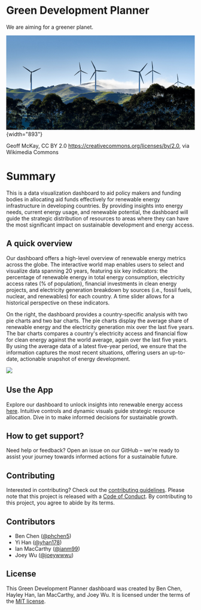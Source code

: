 # Green Development Planner

We are aiming for a greener planet.

![](img/cover.jpg){width="893"}

Geoff McKay, CC BY 2.0 <https://creativecommons.org/licenses/by/2.0>, via Wikimedia Commons

# Summary

This is a data visualization dashboard to aid policy makers and funding bodies in allocating aid funds effectively for renewable energy infrastructure in developing countries. By providing insights into energy needs, current energy usage, and renewable potential, the dashboard will guide the strategic distribution of resources to areas where they can have the most significant impact on sustainable development and energy access.

## A quick overview

Our dashboard offers a high-level overview of renewable energy metrics across the globe. The interactive world map enables users to select and visualize data spanning 20 years, featuring six key indicators: the percentage of renewable energy in total energy consumption, electricity access rates (% of population), financial investments in clean energy projects, and electricity generation breakdown by sources (i.e., fossil fuels, nuclear, and renewables) for each country. A time slider allows for a historical perspective on these indicators.

On the right, the dashboard provides a country-specific analysis with two pie charts and two bar charts. The pie charts display the average share of renewable energy and the electricity generation mix over the last five years. The bar charts compares a country's electricity access and financial flow for clean energy against the world average, again over the last five years. By using the average data of a latest five-year period, we ensure that the information captures the most recent situations, offering users an up-to-date, actionable snapshot of energy development.

![](img/app.gif)

## Use the App

Explore our dashboard to unlock insights into renewable energy access [here](https://dsci-532-2024-6-green-development-planner.onrender.com/). Intuitive controls and dynamic visuals guide strategic resource allocation. Dive in to make informed decisions for sustainable growth.

## How to get support?

Need help or feedback? Open an issue on our GitHub – we're ready to assist your journey towards informed actions for a sustainable future.

## Contributing

Interested in contributing? Check out the [contributing guidelines](CONTRIBUTING.md). Please note that this project is released with a [Code of Conduct](CONDUCT.md). By contributing to this project, you agree to abide by its terms.

## Contributors

- Ben Chen ([\@phchen5](https://github.com/phchen5))
- Yi Han ([\@yhan178](https://github.com/yhan178))
- Ian MacCarthy ([\@ianm99](https://github.com/ianm99))
- Joey Wu ([\@joeywwwu](https://github.com/joeywwwu))

## License

This Green Development Planner dashboard was created by Ben Chen, Hayley Han, Ian MacCarthy, and Joey Wu. It is licensed under the terms of the [MIT license](LICENSE).